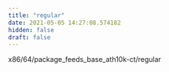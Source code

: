 ```yaml
---
title: "regular"
date: 2021-05-05 14:27:08.574182
hidden: false
draft: false
---
```


x86/64/package_feeds_base_ath10k-ct/regular

